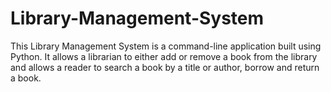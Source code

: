 # Library-Management-System
This Library Management System is a command-line application built using Python. It allows a librarian to either add or remove a book from the library and allows a reader to search a book by a title or author, borrow and return a book.
